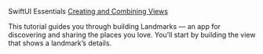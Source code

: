 SwiftUI Essentials
[Creating and Combining Views](https://developer.apple.com/tutorials/swiftui/creating-and-combining-views)

This tutorial guides you through building Landmarks — an app for discovering and sharing
the places you love. You’ll start by building the view that shows a landmark’s details.

